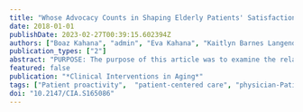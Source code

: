 ```yaml
---
title: "Whose Advocacy Counts in Shaping Elderly Patients' Satisfaction with Physicians' Care and Communication?"
date: 2018-01-01
publishDate: 2023-02-27T00:39:15.602394Z
authors: ["Boaz Kahana", "admin", "Eva Kahana", "Kaitlyn Barnes Langendoerfer"]
publication_types: ["2"]
abstract: "PURPOSE: The purpose of this article was to examine the relative importance of patients' self-advocacy and perceived physicians' advocacy for impacting patients' satisfaction in terms of physician communication and physician-patient relationship. We also examine the influence of physicians' emotional support and patients' demographic as well as health characteristics on patients' satisfaction. SAMPLE: Our sample includes interviews with 806 community dwelling older adults (mean age =77.82 years, SD=8.41). The sample included residents of a large retirement community in Clearwater, FL, USA. Respondents were also included from representative samples of older adults living in Orlando and Miami, FL, USA, and Cleveland, OH, USA. METHODS AND RESULTS: Using multiple hierarchical regression analyses, we found that patients' age and functional limitations were negatively associated with their care satisfaction. When compared with White patients, African-American patients were less satisfied with their physicians while Latino patients expressed greater satisfaction with their medical care. We found limited evidence of patients' self-advocacy and such advocacy did not serve as a significant predictor of satisfaction with physicians. In contrast, patients' perception of physicians' readiness to act as patient advocates was a significant predictor of patients' satisfaction. Emotional support of physicians was also associated with patients' satisfaction. CONCLUSION: These findings raise questions about consumer empowerment among older adults and underscore their desire for and appreciation of physicians' advocacy. Findings are discussed in the context of power imbalance between elderly patients and their doctors."
featured: false
publication: "*Clinical Interventions in Aging*"
tags: ["Patient proactivity",  "patient-centered care", "physician-Patient Communication",  "Medical sociology"]
doi: "10.2147/CIA.S165086"
---
```


